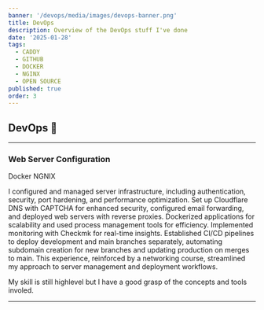 ```yaml
---
banner: '/devops/media/images/devops-banner.png'
title: DevOps
description: Overview of the DevOps stuff I've done
date: '2025-01-28'
tags:
  - CADDY
  - GITHUB
  - DOCKER
  - NGINX
  - OPEN SOURCE
published: true
order: 3
---
```


## DevOps 🐋

<hr />

### **Web Server Configuration**

<span class="tag">Docker</span> <span class="tag">NGNIX</span>

I configured and managed server infrastructure, including authentication, security, port hardening, and performance optimization. Set up Cloudflare DNS with CAPTCHA for enhanced security, configured email forwarding, and deployed web servers with reverse proxies. Dockerized applications for scalability and used process management tools for efficiency. Implemented monitoring with Checkmk for real-time insights. Established CI/CD pipelines to deploy development and main branches separately, automating subdomain creation for new branches and updating production on merges to main. This experience, reinforced by a networking course, streamlined my approach to server management and deployment workflows.

My skill is still highlevel but I have a good grasp of the concepts and tools involed.

<hr />
